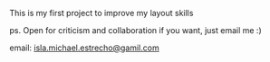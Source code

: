 This is my first project to improve my layout skills

ps. Open for criticism and collaboration if you want, just email me :)


email: isla.michael.estrecho@gamil.com
